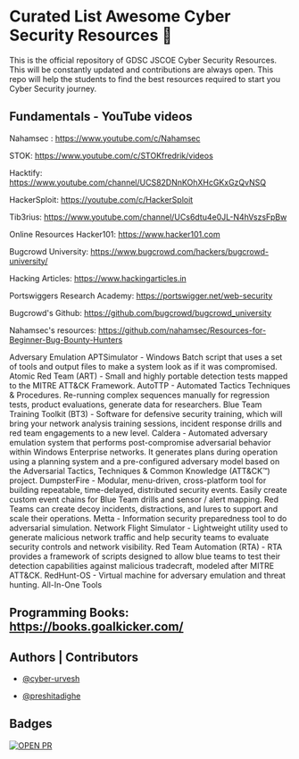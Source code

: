 # Curated List Awesome Cyber Security Resources 🚀
This is the official repository of GDSC JSCOE Cyber Security Resources. This will be constantly updated and contributions are always open. This repo will help the students to find the best resources required to start you Cyber Security journey. 

## Fundamentals - YouTube videos 

Nahamsec : https://www.youtube.com/c/Nahamsec

STOK: https://www.youtube.com/c/STOKfredrik/videos

Hacktify: https://www.youtube.com/channel/UCS82DNnKOhXHcGKxGzQvNSQ

HackerSploit: https://youtube.com/c/HackerSploit

Tib3rius: https://www.youtube.com/channel/UCs6dtu4e0JL-N4hVszsFpBw

Online Resources
Hacker101: https://www.hacker101.com

Bugcrowd University: https://www.bugcrowd.com/hackers/bugcrowd-university/

Hacking Articles: https://www.hackingarticles.in

Portswiggers Research Academy: https://portswigger.net/web-security

Bugcrowd's Github: https://github.com/bugcrowd/bugcrowd_university

Nahamsec's resources: https://github.com/nahamsec/Resources-for-Beginner-Bug-Bounty-Hunters


Adversary Emulation
APTSimulator - Windows Batch script that uses a set of tools and output files to make a system look as if it was compromised.
Atomic Red Team (ART) - Small and highly portable detection tests mapped to the MITRE ATT&CK Framework.
AutoTTP - Automated Tactics Techniques & Procedures. Re-running complex sequences manually for regression tests, product evaluations, generate data for researchers.
Blue Team Training Toolkit (BT3) - Software for defensive security training, which will bring your network analysis training sessions, incident response drills and red team engagements to a new level.
Caldera - Automated adversary emulation system that performs post-compromise adversarial behavior within Windows Enterprise networks. It generates plans during operation using a planning system and a pre-configured adversary model based on the Adversarial Tactics, Techniques & Common Knowledge (ATT&CK™) project.
DumpsterFire - Modular, menu-driven, cross-platform tool for building repeatable, time-delayed, distributed security events. Easily create custom event chains for Blue Team drills and sensor / alert mapping. Red Teams can create decoy incidents, distractions, and lures to support and scale their operations.
Metta - Information security preparedness tool to do adversarial simulation.
Network Flight Simulator - Lightweight utility used to generate malicious network traffic and help security teams to evaluate security controls and network visibility.
Red Team Automation (RTA) - RTA provides a framework of scripts designed to allow blue teams to test their detection capabilities against malicious tradecraft, modeled after MITRE ATT&CK.
RedHunt-OS - Virtual machine for adversary emulation and threat hunting.
All-In-One Tools

## Programming Books: https://books.goalkicker.com/

## Authors | Contributors 

- [@cyber-urvesh](https://github.com/cyber-urvesh)

- [@preshitadighe](https://github.com/preshitadighe)

## Badges 

[![OPEN PR](https://badgen.net/github/open-prs/GDSC-JSCOE/Cyber-Security-CheatSheet)](https://badgen.net/github/open-prs/GDSC-JSCOE/Cyber-Security-CheatSheet)
